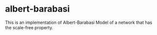 # albert-barabasi
This is an implementation of Albert-Barabasi Model of a network that has the scale-free property.
